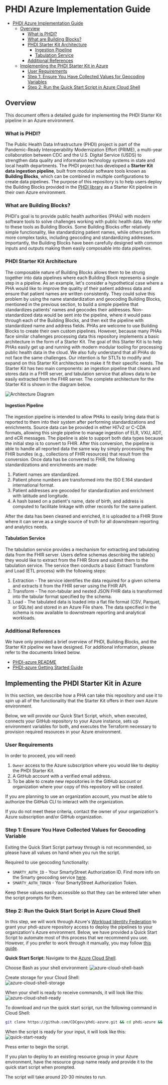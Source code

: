 # PHDI Azure Implementation Guide

- [PHDI Azure Implementation Guide](#phdi-azure-implementation-guide)
    - [Overview](#overview)
        - [What is PHDI?](#what-is-phdi)
        - [What are Building Blocks?](#what-are-building-blocks)
        - [PHDI Starter Kit Architecture](#phdi-starter-kit-architecture)
            - [Ingestion Pipeline](#ingestion-pipeline)
            - [Tabulation Service](#tabulation-service)
        - [Additional References](#additional-references)
    - [Implementing the PHDI Starter Kit in Azure](#implementing-the-phdi-starter-kit-in-azure)
        - [User Requirements](#user-requirements)
        - [Step 1: Ensure You Have Collected Values for Geocoding Variables](#step-1-ensure-you-have-collected-values-for-geocoding-variables)
        - [Step 2: Run the Quick Start Script in Azure Cloud Shell](#step-2-run-the-quick-start-script-in-azure-cloud-shell)

## Overview
This document offers a detailed guide for implementing the PHDI Starter Kit pipeline in an Azure environment.

### What is PHDI?
The Public Health Data Infrastructure (PHDI) project is part of the Pandemic-Ready Interoperability Modernization Effort (PRIME), a multi-year collaboration between CDC and the U.S. Digital Service (USDS) to strengthen data quality and information technology systems in state and local health departments. The PHDI project has developed a **Starter Kit data ingestion pipeline**, built from modular software tools known as **Building Blocks**, which can be combined in multiple configurations to create data pipelines. The purpose of this repository is to help users deploy the Building Blocks provided in the [PHDI library](https://github.com/CDCgov/phdi) as a Starter Kit pipeline in their own Azure environment.

### What are Building Blocks?
PHDI's goal is to provide public health authorities (PHAs) with modern software tools to solve challenges working with public health data. We refer to these tools as Building Blocks. Some Building Blocks offer relatively simple functionality, like standardizing patient names, while others perform more complex tasks, including geocoding and standardizing addresses. Importantly, the Building Blocks have been carefully designed with common inputs and outputs making them easily composable into data pipelines.  

### PHDI Starter Kit Architecture
The composable nature of Building Blocks allows them to be strung together into data pipelines where each Building Block represents a single step in a pipeline. As an example, let's consider a hypothetical case where a PHA would like to improve the quality of their patient address data and ensure that patient names are written consistently. They could solve this problem by using the name standardization and geocoding Building Blocks, mentioned in the previous section, to build a simple pipeline that standardizes patients' names and geocodes their addresses. Non-standardized data would be sent into the pipeline, where it would pass through each of the Building Blocks, and then exit the pipeline with standardized name and address fields. PHAs are welcome to use Building Blocks to create their own custom pipelines. However, because many PHAs face similar challenges processing data this repository implements a basic architecture in the form of a Starter Kit. The goal of this Starter Kit is to help PHAs easily get up and running with modern modular tooling for processing public health data in the cloud. We also fully understand that all PHAs do not face the same challenges. Our intention is for STLTs to modify and expand on this Starter Kit architecture to make it fit their specific needs. The Starter Kit has two main components: an ingestion pipeline that cleans and stores data in a FHIR server, and tabulation service that allows data to be easily extracted from the FHIR server. The complete architecture for the Starter Kit is shown in the diagram below.

![Architecture Diagram](./images/azure-starter-kit-arch.drawio.png)

#### Ingestion Pipeline
The ingestion pipeline is intended to allow PHAs to easily bring data that is reported to them into their system after performing standardizations and enrichments. Source data can be provided in either Hl7v2 or C-CDA formats, allowing this single pipeline to manage ingestion of ELR, VXU, ADT, and eCR messages. The pipeline is able to support both data types because the initial step is to convert to FHIR. After this conversion, the pipeline is able to handle all reported data the same way by simply processing the FHIR bundles (e.g., collections of FHIR resources) that result from the conversion. Once data has be converted to FHIR, the following standardizations and enrichments are made:
1. Patient names are standardized.
2. Patient phone numbers are transformed into the ISO E.164 standard international format.
3. Patient addresses are geocoded for standardization and enrichment with latitude and longitude.
4. A hash based on a patient's name, date of birth, and address is computed to facilitate linkage with other records for the same patient.

After the data has been cleaned and enriched, it is uploaded to a FHIR Store where it can serve as a single source of truth for all downstream reporting and analytics needs.

#### Tabulation Service
The tabulation service provides a mechanism for extracting and tabulating data from the FHIR server. Users define schemas describing the table(s) they would like to extract from the FHIR Store and submit them to the tabulation service. The service then conducts a basic Extract Transform and Load (ETL process) with the following steps:
1. Extraction - The service identifies the data required for a given schema and extracts it from the FHIR server using the FHIR API. 
2. Transform - The non-tabular and nested JSON FHIR data is transformed into the tabular format specified by the schema.
3. Load - The tabulated data is loaded into a flat file format (CSV, Parquet, or SQLite) and stored in an Azure File share. The data specified in the schema is now available to downstream reporting and analytical workloads.

### Additional References
We have only provided a brief overview of PHDI, Building Blocks, and the Starter Kit pipeline we have designed. For additional information, please refer to the documents linked below.
- [PHDI-azure README](./README.md)
- [PHDI-azure Getting Started Guide](./getting_started.md)

## Implementing the PHDI Starter Kit in Azure
In this section, we describe how a PHA can take this repository and use it to spin up all of the functionality that the Starter Kit offers in their own Azure environment.

Below, we will provide our Quick Start Script, which, when executed, connects your GitHub repository to your Azure instance, sets up environment variables for both, and executes the Terraform necessary to provision required resources in your Azure environment.

### User Requirements
In order to proceed, you will need:
1. `Owner` access to the Azure subscription where you would like to deploy the PHDI Starter Kit.
1. A GitHub account with a verified email address.
1. To be able to create new repositories in the GitHub account or organization where your copy of this repository will be created.

If you are planning to use an organization account, you must be able to authorize the GitHub CLI to interact with the organization.

If you do not meet these criteria, contact the owner of your organization's Azure subscription and/or GitHub organization.

### Step 1: Ensure You Have Collected Values for Geocoding Variable

Exiting the Quick Start Script partway through is not recommended, so please have all values on hand when you run the script.

Required to use geocoding functionality:
- `SMARTY_AUTH_ID` - Your SmartyStreet Authorization ID. Find more info on the Smarty geocoding service [here](https://www.smarty.com/pricing/us-rooftop-geocoding).
- `SMARTY_AUTH_TOKEN` - Your SmartyStreet Authorization Token.

Keep these values easily accessible so that they can be entered later when the script prompts for them.

### Step 2: Run the Quick Start Script in Azure Cloud Shell
In this step, we will work through Azure's [Workload Identity Federation](https://learn.microsoft.com/en-us/azure/active-directory/develop/workload-identity-federation) to grant your phdi-azure repository access to deploy the pipelines to your organization's Azure environment. Below, we have provided a Quick Start Script to automate most of this process that we recommend you use. However, if you prefer to work through it manually, you may follow [this guide](https://learn.microsoft.com/en-us/azure/active-directory/develop/workload-identity-federation-create-trust?pivots=identity-wif-apps-methods-azcli).

**Quick Start Script:**
Navigate to the [Azure Cloud Shell](https://shell.azure.com/).  
  
Choose Bash as your shell environment:
![azure-cloud-shell-bash](./images/azure-cloud-shell-bash.png)  
  
Create storage for your Cloud Shell:  
![azure-cloud-shell-storage](./images/azure-cloud-shell-storage.png)  
  
When your shell is ready to receive commands, it will look like this:
![azure-cloud-shell-ready](./images/azure-cloud-shell-ready.png)

To download and run the quick start script, run the following command in Cloud Shell:
```bash
git clone https://github.com/CDCgov/phdi-azure.git && cd phdi-azure && ./quick-start.sh
```

When the script is ready for your input, it will look like this:  
![quick-start-ready](./images/quick-start-ready.png)  
  
Press enter to begin the script.

If you plan to deploy to an existing resource group in your Azure environment, have the resource group name ready and provide it to the quick start script when prompted.

The script will take around 20-30 minutes to run.
